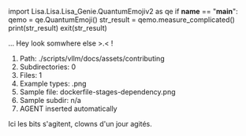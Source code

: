 
import Lisa.Lisa.Lisa_Genie.QuantumEmojiv2 as qe
if __name__ == "__main__":
  qemo = qe.QuantumEmoji()
  str_result = qemo.measure_complicated()
  print(str_result)
  exit(str_result)

... Hey look somwhere else >.< !

1. Path: ./scripts/vllm/docs/assets/contributing
2. Subdirectories: 0
3. Files: 1
4. Example types: .png
5. Sample file: dockerfile-stages-dependency.png
6. Sample subdir: n/a
7. AGENT inserted automatically

Ici les bits s'agitent, clowns d'un jour agités.
